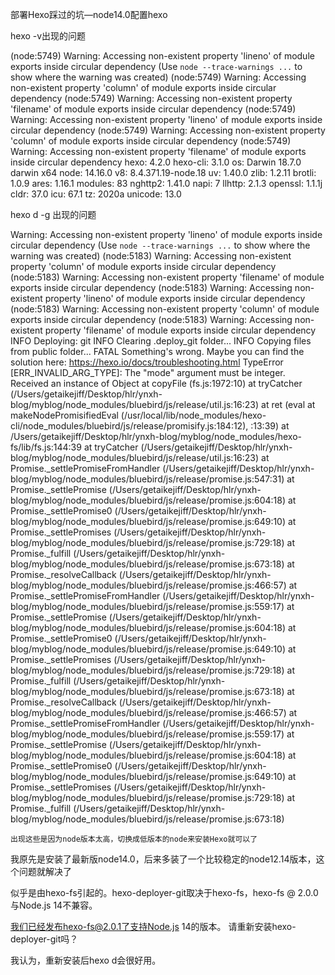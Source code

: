 部署Hexo踩过的坑—node14.0配置hexo

hexo -v出现的问题


(node:5749) Warning: Accessing non-existent property 'lineno' of module exports inside circular dependency
(Use `node --trace-warnings ...` to show where the warning was created)
(node:5749) Warning: Accessing non-existent property 'column' of module exports inside circular dependency
(node:5749) Warning: Accessing non-existent property 'filename' of module exports inside circular dependency
(node:5749) Warning: Accessing non-existent property 'lineno' of module exports inside circular dependency
(node:5749) Warning: Accessing non-existent property 'column' of module exports inside circular dependency
(node:5749) Warning: Accessing non-existent property 'filename' of module exports inside circular dependency
hexo: 4.2.0
hexo-cli: 3.1.0
os: Darwin 18.7.0 darwin x64
node: 14.16.0
v8: 8.4.371.19-node.18
uv: 1.40.0
zlib: 1.2.11
brotli: 1.0.9
ares: 1.16.1
modules: 83
nghttp2: 1.41.0
napi: 7
llhttp: 2.1.3
openssl: 1.1.1j
cldr: 37.0
icu: 67.1
tz: 2020a
unicode: 13.0


hexo d -g 出现的问题


Warning: Accessing non-existent property 'lineno' of module exports inside circular dependency
(Use `node --trace-warnings ...` to show where the warning was created)
(node:5183) Warning: Accessing non-existent property 'column' of module exports inside circular dependency
(node:5183) Warning: Accessing non-existent property 'filename' of module exports inside circular dependency
(node:5183) Warning: Accessing non-existent property 'lineno' of module exports inside circular dependency
(node:5183) Warning: Accessing non-existent property 'column' of module exports inside circular dependency
(node:5183) Warning: Accessing non-existent property 'filename' of module exports inside circular dependency
INFO  Deploying: git
INFO  Clearing .deploy_git folder...
INFO  Copying files from public folder...
FATAL Something's wrong. Maybe you can find the solution here: https://hexo.io/docs/troubleshooting.html
TypeError [ERR_INVALID_ARG_TYPE]: The "mode" argument must be integer. Received an instance of Object
    at copyFile (fs.js:1972:10)
    at tryCatcher (/Users/getaikejiff/Desktop/hlr/ynxh-blog/myblog/node_modules/bluebird/js/release/util.js:16:23)
    at ret (eval at makeNodePromisifiedEval (/usr/local/lib/node_modules/hexo-cli/node_modules/bluebird/js/release/promisify.js:184:12), <anonymous>:13:39)
    at /Users/getaikejiff/Desktop/hlr/ynxh-blog/myblog/node_modules/hexo-fs/lib/fs.js:144:39
    at tryCatcher (/Users/getaikejiff/Desktop/hlr/ynxh-blog/myblog/node_modules/bluebird/js/release/util.js:16:23)
    at Promise._settlePromiseFromHandler (/Users/getaikejiff/Desktop/hlr/ynxh-blog/myblog/node_modules/bluebird/js/release/promise.js:547:31)
    at Promise._settlePromise (/Users/getaikejiff/Desktop/hlr/ynxh-blog/myblog/node_modules/bluebird/js/release/promise.js:604:18)
    at Promise._settlePromise0 (/Users/getaikejiff/Desktop/hlr/ynxh-blog/myblog/node_modules/bluebird/js/release/promise.js:649:10)
    at Promise._settlePromises (/Users/getaikejiff/Desktop/hlr/ynxh-blog/myblog/node_modules/bluebird/js/release/promise.js:729:18)
    at Promise._fulfill (/Users/getaikejiff/Desktop/hlr/ynxh-blog/myblog/node_modules/bluebird/js/release/promise.js:673:18)
    at Promise._resolveCallback (/Users/getaikejiff/Desktop/hlr/ynxh-blog/myblog/node_modules/bluebird/js/release/promise.js:466:57)
    at Promise._settlePromiseFromHandler (/Users/getaikejiff/Desktop/hlr/ynxh-blog/myblog/node_modules/bluebird/js/release/promise.js:559:17)
    at Promise._settlePromise (/Users/getaikejiff/Desktop/hlr/ynxh-blog/myblog/node_modules/bluebird/js/release/promise.js:604:18)
    at Promise._settlePromise0 (/Users/getaikejiff/Desktop/hlr/ynxh-blog/myblog/node_modules/bluebird/js/release/promise.js:649:10)
    at Promise._settlePromises (/Users/getaikejiff/Desktop/hlr/ynxh-blog/myblog/node_modules/bluebird/js/release/promise.js:729:18)
    at Promise._fulfill (/Users/getaikejiff/Desktop/hlr/ynxh-blog/myblog/node_modules/bluebird/js/release/promise.js:673:18)
    at Promise._resolveCallback (/Users/getaikejiff/Desktop/hlr/ynxh-blog/myblog/node_modules/bluebird/js/release/promise.js:466:57)
    at Promise._settlePromiseFromHandler (/Users/getaikejiff/Desktop/hlr/ynxh-blog/myblog/node_modules/bluebird/js/release/promise.js:559:17)
    at Promise._settlePromise (/Users/getaikejiff/Desktop/hlr/ynxh-blog/myblog/node_modules/bluebird/js/release/promise.js:604:18)
    at Promise._settlePromise0 (/Users/getaikejiff/Desktop/hlr/ynxh-blog/myblog/node_modules/bluebird/js/release/promise.js:649:10)
    at Promise._settlePromises (/Users/getaikejiff/Desktop/hlr/ynxh-blog/myblog/node_modules/bluebird/js/release/promise.js:729:18)
    at Promise._fulfill (/Users/getaikejiff/Desktop/hlr/ynxh-blog/myblog/node_modules/bluebird/js/release/promise.js:673:18)




    出现这些是因为node版本太高，切换成低版本的node来安装Hexo就可以了

我原先是安装了最新版node14.0，后来多装了一个比较稳定的node12.14版本，这个问题就解决了




似乎是由hexo-fs引起的。hexo-deployer-git取决于hexo-fs，hexo-fs @ 2.0.0与Node.js 14不兼容。

我们已经发布hexo-fs@2.0.1了支持Node.js 14的版本。
请重新安装hexo-deployer-git吗？

我认为，重新安装后hexo d会很好用。